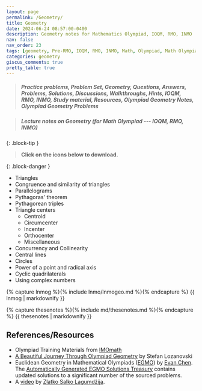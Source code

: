 ```yaml
---
layout: page
permalink: /Geometry/
title: Geometry
date: 2024-06-24 08:57:00-0400
description: Geometry notes for Mathematics Olympiad, IOQM, RMO, INMO
nav: false
nav_order: 23
tags: [geometry, Pre-RMO, IOQM, RMO, INMO, Math, Olympiad, Math Olympiad, Mathematics Olympiad, Notes, Handouts, Lecture Notes, Problem set, Questions, Answers, Problems, Solutions, Discussions, pdf]
categories: geometry
giscus_comments: true
pretty_table: true
---
```


> ##### Practice problems, Problem Set, Geometry, Questions, Answers, Problems, Solutions, Discussions, Walkthroughs, Hints, IOQM, RMO, INMO, Study material, Resources, Olympiad Geometry Notes, Olympiad Geometry Problems

> ##### **Lecture notes on Geometry (for Math Olympiad --- IOQM, RMO, INMO)**
{: .block-tip }

> **Click on the <span style="color: #42b983"><i class="fa-solid fa-file-pdf fa-2x"></i></span> icons below to download.**

{: .block-danger }

- Triangles
- Congruence and similarity of triangles
- Parallelograms
- Pythagoras' theorem
- Pythagorean triples
- Triangle centers
  - Centroid
  - Circumcenter
  - Incenter
  - Orthocenter
  - Miscellaneous
- Concurrency and Collinearity
- Central lines
- Circles
- Power of a point and radical axis
- Cyclic quadrilaterals
- Using complex numbers

{% capture lnmog %}{% include lnmo/lnmogeo.md %}{% endcapture %}
{{ lnmog | markdownify }}

{% capture thesenotes %}{% include md/thesenotes.md %}{% endcapture %}
{{ thesenotes | markdownify }}

## References/Resources

- Olympiad Training Materials from [IMOmath](https://imomath.com/index.cgi?page=mathTexts)
- [A Beautiful Journey Through Olympiad Geometry](https://www.olympiadgeometry.com/) by Stefan Lozanovski
- Euclidean Geometry in Mathematical Olympiads ([EGMO](https://web.evanchen.cc/geombook.html)) by [Evan Chen](https://web.evanchen.cc/). The [Automatically Generated EGMO Solutions Treasury](https://web.evanchen.cc/upload/AGEST.pdf) contains updated solutions to a significant number of the sourced problems.
- A [video](https://www.youtube.com/watch?v=jbHDT9RgwUE) by [Zlatko Salko Lagumdžija](https://www.imo-official.org/participant_r.aspx?id=25889).
